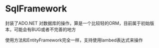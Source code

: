 # SqlFramework
封装了ADO.NET 对数据库的操作，算是一个比较轻的ORM，目前属于初始版本，可能会有BUG或者不完善的地方

使用方法和EntityFramework完全一样，支持使用lambed表达式来操作
